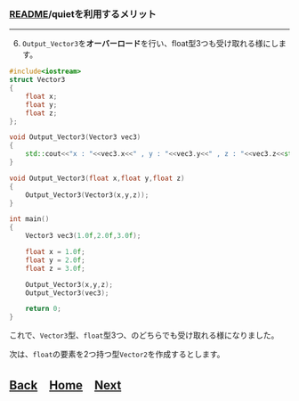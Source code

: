 
### [README](../../README.md)/quietを利用するメリット

***
6. `Output_Vector3`を**オーバーロード**を行い、float型3つも受け取れる様にします。
``` C++
#include<iostream>
struct Vector3
{
    float x;
    float y;
    float z;
};

void Output_Vector3(Vector3 vec3)
{
    std::cout<<"x : "<<vec3.x<<" , y : "<<vec3.y<<" , z : "<<vec3.z<<std::endl;
}

void Output_Vector3(float x,float y,float z)
{
    Output_Vector3(Vector3(x,y,z));
}

int main()
{
    Vector3 vec3(1.0f,2.0f,3.0f);

    float x = 1.0f;
    float y = 2.0f;
    float z = 3.0f;

    Output_Vector3(x,y,z);
    Output_Vector3(vec3);

    return 0;
}
```
これで、`Vector3`型、`float`型3つ、のどちらでも受け取れる様になりました。

次は、`float`の要素を2つ持つ型`Vector2`を作成するとします。

## [Back](merit_0_4.md)　[Home](merit_0_0.md)　[Next](merit_0_6.md)　
